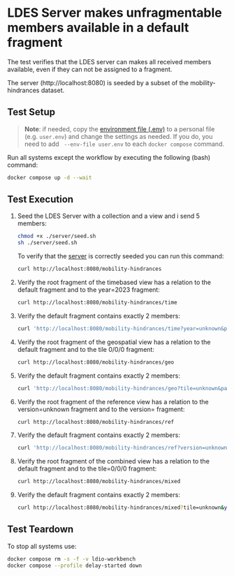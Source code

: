 # LDES Server makes unfragmentable members available in a default fragment
The test verifies that the LDES server can makes all received members available, even if they can not be assigned to a fragment.

The server (http://localhost:8080) is seeded by a subset of the mobility-hindrances dataset.

## Test Setup
> **Note**: if needed, copy the [environment file (.env)](./.env) to a personal file (e.g. `user.env`) and change the settings as needed. If you do, you need to add ` --env-file user.env` to each `docker compose` command.

Run all systems except the workflow by executing the following (bash) command:
```bash
docker compose up -d --wait
```

## Test Execution
1. Seed the LDES Server with a collection and a view and i send 5 members:
    ```bash
   chmod +x ./server/seed.sh
   sh ./server/seed.sh
   ```
    To verify that the [server](http://localhost:8080) is correctly seeded you can run this command: 
    ```bash
    curl http://localhost:8080/mobility-hindrances
    ```

2. Verify the root fragment of the timebased view has a relation to the default fragment and to the year=2023 fragment:
    ```bash
    curl http://localhost:8080/mobility-hindrances/time
    ```

3. Verify the default fragment contains exactly 2 members:
    ```bash
    curl 'http://localhost:8080/mobility-hindrances/time?year=unknown&pageNumber=1'
    ```

4. Verify the root fragment of the geospatial view has a relation to the default fragment and to the tile 0/0/0 fragment:
    ```bash
    curl http://localhost:8080/mobility-hindrances/geo
    ```

5. Verify the default fragment contains exactly 2 members:
    ```bash
    curl 'http://localhost:8080/mobility-hindrances/geo?tile=unknown&pageNumber=1'
    ```

6. Verify the root fragment of the reference view has a relation to the version=unknown fragment and to the version= fragment:
    ```bash
    curl http://localhost:8080/mobility-hindrances/ref
    ```

7. Verify the default fragment contains exactly 2 members:
    ```bash
    curl 'http://localhost:8080/mobility-hindrances/ref?version=unknown&pageNumber=1'
    ```

8. Verify the root fragment of the combined view has a relation to the default fragment and to the tile=0/0/0 fragment:
    ```bash
    curl http://localhost:8080/mobility-hindrances/mixed
    ```

9. Verify the default fragment contains exactly 2 members:
    ```bash
    curl http://localhost:8080/mobility-hindrances/mixed?tile=unknown&year=unknown&version=unknown&pageNumber=1
    ```
   

## Test Teardown
To stop all systems use:
```bash
docker compose rm -s -f -v ldio-workbench
docker compose --profile delay-started down
```
